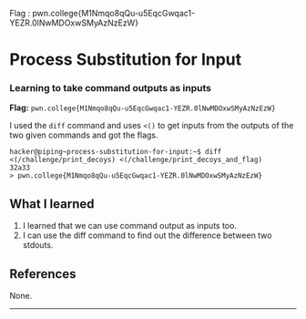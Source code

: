 Flag : pwn.college{M1Nmqo8qQu-u5EqcGwqac1-YEZR.0lNwMDOxwSMyAzNzEzW}
# Process Substitution for Input

### Learning to take command outputs as inputs

**Flag:** `pwn.college{M1Nmqo8qQu-u5EqcGwqac1-YEZR.0lNwMDOxwSMyAzNzEzW}`

I used the `diff` command and uses `<()` to get inputs from the outputs of the two given commands and got the flags.
```
hacker@piping~process-substitution-for-input:~$ diff <(/challenge/print_decoys) <(/challenge/print_decoys_and_flag)
32a33
> pwn.college{M1Nmqo8qQu-u5EqcGwqac1-YEZR.0lNwMDOxwSMyAzNzEzW}
```

## What I learned

1. I learned that we can use command output as inputs too.
2. I can use the diff command to find out the difference between two stdouts.

## References

None.

---
